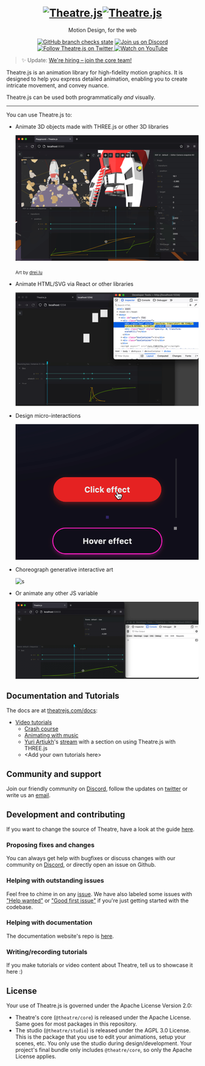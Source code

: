 <h1 align="center">
  <a href="https://github.com/theatre-js/theatre#gh-dark-mode-only"><img src="https://raw.githubusercontent.com/theatre-js/theatre-docs/main/docs/.vuepress/public/public/theatrejs-logo-white.svg" alt="Theatre.js" width="200"></a><a href="https://github.com/theatre-js/theatre#gh-light-mode-only"><img src="https://raw.githubusercontent.com/theatre-js/theatre-docs/main/docs/.vuepress/public/public/theatrejs-logo-black.svg" alt="Theatre.js" width="200"></a>
</h1>
<p align="center">Motion Design, for the web</p>
<p align="center">
 <a href="#"><img alt="GitHub branch checks state" src="https://img.shields.io/github/checks-status/theatre-js/theatre/main?label=build"></a>
 <a href="https://discord.gg/Tku4CJKf4B"><img src="https://img.shields.io/discord/870988717190426644?label=Discord" alt="Join us on Discord"></a>
 <a href="https://twitter.com/theatre_js">
   <img alt="Follow Theatre.js on Twitter" src="https://img.shields.io/twitter/url?label=%40theatre_js&url=https%3A%2F%2Ftwitter.com%2Ftheatre_js">
 </a>
 <a href="https://www.youtube.com/channel/UCsp9XOCs8v2twyq5kMLzS2Q">
  <img src="https://img.shields.io/youtube/channel/views/UCsp9XOCs8v2twyq5kMLzS2Q?label=YouTube&style=social" alt="Watch on YouTube">
 </a>
 
</p>

> ✨ Update: [We're hiring – join the core team!](https://join.theatrejs.com/)

Theatre.js is an animation library for high-fidelity motion graphics. It is
designed to help you express detailed animation, enabling you to create
intricate movement, and convey nuance.

Theatre.js can be used both programmatically _and_ visually.

---

You can use Theatre.js to:

- Animate 3D objects made with THREE.js or other 3D libraries

  ![s](https://raw.githubusercontent.com/AriaMinaei/theatre-docs/main/docs/.vuepress/public/preview-3d-short.gif)

  <sub>Art by
  [drei.lu](https://sketchfab.com/models/91964c1ce1a34c3985b6257441efa500)</sub>

- Animate HTML/SVG via React or other libraries

  ![s](https://raw.githubusercontent.com/AriaMinaei/theatre-docs/main/docs/.vuepress/public/preview-dom.gif)

- Design micro-interactions

  ![s](https://raw.githubusercontent.com/AriaMinaei/theatre-docs/main/docs/.vuepress/public/preview-micro-interaction.gif)

- Choreograph generative interactive art

  ![s](https://raw.githubusercontent.com/AriaMinaei/theatre-docs/main/docs/.vuepress/public/preview-generative.gif)

- Or animate any other JS variable

  ![s](https://raw.githubusercontent.com/AriaMinaei/theatre-docs/main/docs/.vuepress/public/preview-console.gif)

## Documentation and Tutorials

The docs are at [theatrejs.com/docs](https://www.theatrejs.com/docs):

- [Video tutorials](https://www.youtube.com/channel/UCsp9XOCs8v2twyq5kMLzS2Q)
  - [Crash course](https://www.youtube.com/watch?v=icR9EIS1q34)
  - [Animating with music](https://www.youtube.com/watch?v=QoS4gMxwq_4)
  - [Yuri Artiukh](https://twitter.com/akella)'s
    [stream](https://youtu.be/qmRqgFbNprM?t=3462) with a section on using
    Theatre.js with THREE.js
  - \<Add your own tutorials here\>

## Community and support

Join our friendly community on [Discord](https://discord.gg/bm9f8F9Y9N), follow
the updates on [twitter](https://twitter.com/theatre_js) or write us an
[email](mailto:hello@theatrejs.com).

## Development and contributing

If you want to change the source of Theatre, have a look at the guide
[here](./CONTRIBUTING.md).

### Proposing fixes and changes

You can always get help with bugfixes or discuss changes with our community on
[Discord](https://discord.gg/bm9f8F9Y9N), or directly open an issue on Github.

### Helping with outstanding issues

Feel free to chime in on any
[issue](https://github.com/AriaMinaei/theatre/issues). We have also labeled some
issues with
["Help wanted"](https://github.com/AriaMinaei/theatre/issues?q=is%3Aissue+is%3Aopen+sort%3Aupdated-desc+label%3A%22help+wanted%22)
or
["Good first issue"](https://github.com/AriaMinaei/theatre/issues?q=is%3Aissue+is%3Aopen+sort%3Aupdated-desc+label%3A%22good+first+issue%22)
if you're just getting started with the codebase.

### Helping with documentation

The documentation website's repo is
[here](https://github.com/theatre-js/theatre-docs/).

### Writing/recording tutorials

If you make tutorials or video content about Theatre, tell us to showcase it
here :)

## License

Your use of Theatre.js is governed under the Apache License Version 2.0:

- Theatre's core (`@theatre/core`) is released under the Apache License. Same
  goes for most packages in this repository.
- The studio (`@theatre/studio`) is released under the AGPL 3.0 License. This is
  the package that you use to edit your animations, setup your scenes, etc. You
  only use the studio during design/development. Your project's final bundle
  only includes `@theatre/core`, so only the Apache License applies.
